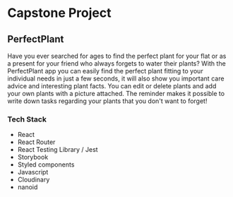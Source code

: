 # Capstone Project 
## PerfectPlant

Have you ever searched for ages to find the perfect plant for your flat or as a present for your friend who always forgets to water their plants? With the PerfectPlant app you can easily find the perfect plant fitting to your individual needs in just a few seconds, it will also show you important care advice and interesting plant facts. You can edit or delete plants and add your own plants with a picture attached. The reminder makes it possible to write down tasks regarding your plants that you don't want to forget!

### Tech Stack
- React
- React Router
- React Testing Library / Jest
- Storybook
- Styled components
- Javascript
- Cloudinary
- nanoid

